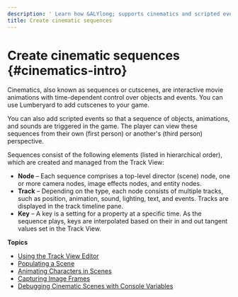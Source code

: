 ```yaml
---
description: ' Learn how &ALYlong; supports cinematics and scripted event sequences. '
title: Create cinematic sequences
---
```

# Create cinematic sequences {#cinematics-intro}

Cinematics, also known as sequences or cutscenes, are interactive movie animations with time\-dependent control over objects and events\. You can use Lumberyard to add cutscenes to your game\.

You can also add scripted events so that a sequence of objects, animations, and sounds are triggered in the game\. The player can view these sequences from their own \(first person\) or another's \(third person\) perspective\.

Sequences consist of the following elements \(listed in hierarchical order\), which are created and managed from the Track View:
+ **Node** – Each sequence comprises a top\-level director \(scene\) node, one or more camera nodes, image effects nodes, and entity nodes\.
+ **Track** – Depending on the type, each node consists of multiple tracks, such as position, animation, sound, lighting, text, and events\. Tracks are displayed in the track timeline pane\. 
+ **Key** – A key is a setting for a property at a specific time\. As the sequence plays, keys are interpolated based on their in and out tangent values set in the Track View\.

**Topics**
+ [Using the Track View Editor](/docs/userguide/cinematics/track-view/editor.md)
+ [Populating a Scene](/docs/userguide/cinematics/populating-a-scene.md)
+ [Animating Characters in Scenes](/docs/userguide/cinematics/animation-intro.md)
+ [Capturing Image Frames](/docs/userguide/cinematics/image-capture.md)
+ [Debugging Cinematic Scenes with Console Variables](/docs/userguide/cinematics/debugging.md)